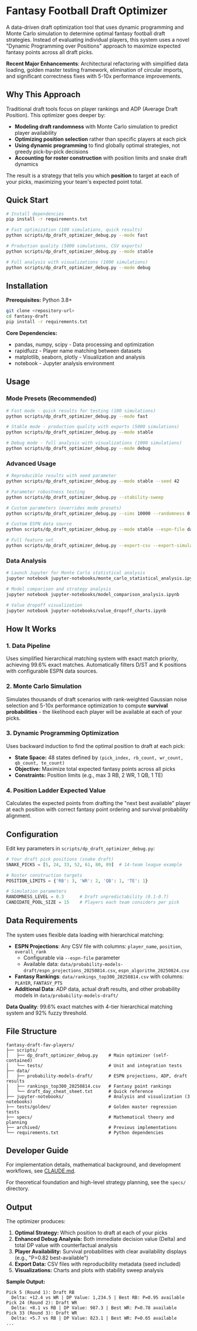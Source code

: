 # Fantasy Football Draft Optimizer

A data-driven draft optimization tool that uses dynamic programming and Monte Carlo simulation to determine optimal fantasy football draft strategies. Instead of evaluating individual players, this system uses a novel "Dynamic Programming over Positions" approach to maximize expected fantasy points across all draft picks.

**Recent Major Enhancements**: Architectural refactoring with simplified data loading, golden master testing framework, elimination of circular imports, and significant correctness fixes with 5-10x performance improvements.

## Why This Approach

Traditional draft tools focus on player rankings and ADP (Average Draft Position). This optimizer goes deeper by:

- **Modeling draft randomness** with Monte Carlo simulation to predict player availability
- **Optimizing position selection** rather than specific players at each pick
- **Using dynamic programming** to find globally optimal strategies, not greedy pick-by-pick decisions
- **Accounting for roster construction** with position limits and snake draft dynamics

The result is a strategy that tells you which **position** to target at each of your picks, maximizing your team's expected point total.

## Quick Start

```bash
# Install dependencies
pip install -r requirements.txt

# Fast optimization (100 simulations, quick results)
python scripts/dp_draft_optimizer_debug.py --mode fast

# Production quality (5000 simulations, CSV exports)
python scripts/dp_draft_optimizer_debug.py --mode stable

# Full analysis with visualizations (1000 simulations)
python scripts/dp_draft_optimizer_debug.py --mode debug
```

## Installation

**Prerequisites:** Python 3.8+

```bash
git clone <repository-url>
cd fantasy-draft
pip install -r requirements.txt
```

**Core Dependencies:**
- pandas, numpy, scipy - Data processing and optimization
- rapidfuzz - Player name matching between datasets
- matplotlib, seaborn, plotly - Visualization and analysis
- notebook - Jupyter analysis environment

## Usage

### Mode Presets (Recommended)

```bash
# Fast mode - quick results for testing (100 simulations)
python scripts/dp_draft_optimizer_debug.py --mode fast

# Stable mode - production quality with exports (5000 simulations)
python scripts/dp_draft_optimizer_debug.py --mode stable

# Debug mode - full analysis with visualizations (1000 simulations)
python scripts/dp_draft_optimizer_debug.py --mode debug
```

### Advanced Usage

```bash
# Reproducible results with seed parameter
python scripts/dp_draft_optimizer_debug.py --mode stable --seed 42

# Parameter robustness testing
python scripts/dp_draft_optimizer_debug.py --stability-sweep

# Custom parameters (overrides mode presets)
python scripts/dp_draft_optimizer_debug.py --sims 10000 --randomness 0.4 --pool-size 20

# Custom ESPN data source
python scripts/dp_draft_optimizer_debug.py --mode stable --espn-file data/espn_algorithm_20250824.csv

# Full feature set
python scripts/dp_draft_optimizer_debug.py --export-csv --export-simulations --visualize --save-plots
```

### Data Analysis

```bash
# Launch Jupyter for Monte Carlo statistical analysis
jupyter notebook jupyter-notebooks/monte_carlo_statistical_analysis.ipynb

# Model comparison and strategy analysis
jupyter notebook jupyter-notebooks/model_comparison_analysis.ipynb

# Value dropoff visualization
jupyter notebook jupyter-notebooks/value_dropoff_charts.ipynb
```

## How It Works

### 1. Data Pipeline
Uses simplified hierarchical matching system with exact match priority, achieving 99.6% exact matches. Automatically filters D/ST and K positions with configurable ESPN data sources.

### 2. Monte Carlo Simulation
Simulates thousands of draft scenarios with rank-weighted Gaussian noise selection and 5-10x performance optimization to compute **survival probabilities** - the likelihood each player will be available at each of your picks.

### 3. Dynamic Programming Optimization
Uses backward induction to find the optimal position to draft at each pick:

- **State Space:** 48 states defined by `(pick_index, rb_count, wr_count, qb_count, te_count)`
- **Objective:** Maximize total expected fantasy points across all picks
- **Constraints:** Position limits (e.g., max 3 RB, 2 WR, 1 QB, 1 TE)

### 4. Position Ladder Expected Value
Calculates the expected points from drafting the "next best available" player at each position with correct fantasy point ordering and survival probability alignment.

## Configuration

Edit key parameters in `scripts/dp_draft_optimizer_debug.py`:

```python
# Your draft pick positions (snake draft)
SNAKE_PICKS = [5, 24, 33, 52, 61, 80, 89]  # 14-team league example

# Roster construction targets
POSITION_LIMITS = {'RB': 3, 'WR': 2, 'QB': 1, 'TE': 1}

# Simulation parameters
RANDOMNESS_LEVEL = 0.3      # Draft unpredictability (0.1-0.7)
CANDIDATE_POOL_SIZE = 15    # Players each team considers per pick
```

## Data Requirements

The system uses flexible data loading with hierarchical matching:

- **ESPN Projections**: Any CSV file with columns: `player_name`, `position`, `overall_rank`
  - Configurable via `--espn-file` parameter  
  - Available data: `data/probability-models-draft/espn_projections_20250814.csv`, `espn_algorithm_20250824.csv`
- **Fantasy Rankings**: `data/rankings_top300_20250814.csv` with columns: `PLAYER`, `FANTASY_PTS`
- **Additional Data**: ADP data, actual draft results, and other probability models in `data/probability-models-draft/`

**Data Quality**: 99.6% exact matches with 4-tier hierarchical matching system and 92% fuzzy threshold.

## File Structure

```
fantasy-draft-fav-players/
├── scripts/
│   ├── dp_draft_optimizer_debug.py    # Main optimizer (self-contained)
│   └── tests/                         # Unit and integration tests
├── data/
│   ├── probability-models-draft/      # ESPN projections, ADP, draft results
│   ├── rankings_top300_20250814.csv   # Fantasy point rankings
│   └── draft_day_cheat_sheet.txt      # Quick reference
├── jupyter-notebooks/                 # Analysis and visualization (3 notebooks)
├── tests/golden/                      # Golden master regression tests
├── specs/                             # Mathematical theory and planning
├── archived/                          # Previous implementations
└── requirements.txt                   # Python dependencies
```

## Developer Guide

For implementation details, mathematical background, and development workflows, see [CLAUDE.md](CLAUDE.md).

For theoretical foundation and high-level strategy planning, see the `specs/` directory.

## Output

The optimizer produces:

1. **Optimal Strategy:** Which position to draft at each of your picks
2. **Enhanced Debug Analysis:** Both immediate decision value (Delta) and total DP value with counterfactual analysis
3. **Player Availability:** Survival probabilities with clear availability displays (e.g., "P=0.82 best-available")
4. **Export Data:** CSV files with reproducibility metadata (seed included)
5. **Visualizations:** Charts and plots with stability sweep analysis

**Sample Output:**
```
Pick 5 (Round 1): Draft RB 
  Delta: +12.4 vs WR | DP Value: 1,234.5 | Best RB: P=0.95 available
Pick 24 (Round 2): Draft WR
  Delta: +8.1 vs RB | DP Value: 987.3 | Best WR: P=0.78 available  
Pick 33 (Round 3): Draft WR
  Delta: +5.7 vs RB | DP Value: 823.1 | Best WR: P=0.65 available
...
```
